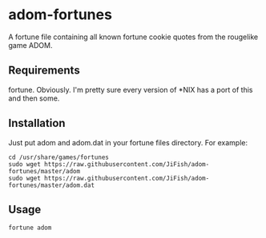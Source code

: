# adom-fortunes
A fortune file containing all known fortune cookie quotes from the rougelike game ADOM.

## Requirements
fortune. Obviously. I'm pretty sure every version of *NIX has a port of this and then some.

## Installation
Just put adom and adom.dat in your fortune files directory. For example:

    cd /usr/share/games/fortunes
    sudo wget https://raw.githubusercontent.com/JiFish/adom-fortunes/master/adom
    sudo wget https://raw.githubusercontent.com/JiFish/adom-fortunes/master/adom.dat

## Usage
    fortune adom